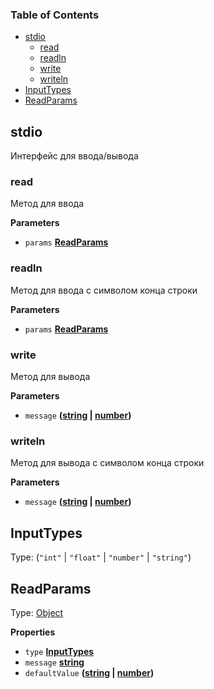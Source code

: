 <!-- Generated by documentation.js. Update this documentation by updating the source code. -->

### Table of Contents

-   [stdio](#stdio)
    -   [read](#read)
    -   [readln](#readln)
    -   [write](#write)
    -   [writeln](#writeln)
-   [InputTypes](#inputtypes)
-   [ReadParams](#readparams)

## stdio

Интерфейс для ввода/вывода

### read

Метод для ввода

**Parameters**

-   `params` **[ReadParams](#readparams)** 

### readln

Метод для ввода с символом конца строки

**Parameters**

-   `params` **[ReadParams](#readparams)** 

### write

Метод для вывода

**Parameters**

-   `message` **([string](https://developer.mozilla.org/docs/Web/JavaScript/Reference/Global_Objects/String) \| [number](https://developer.mozilla.org/docs/Web/JavaScript/Reference/Global_Objects/Number))** 

### writeln

Метод для вывода с символом конца строки

**Parameters**

-   `message` **([string](https://developer.mozilla.org/docs/Web/JavaScript/Reference/Global_Objects/String) \| [number](https://developer.mozilla.org/docs/Web/JavaScript/Reference/Global_Objects/Number))** 

## InputTypes

Type: (`"int"` \| `"float"` \| `"number"` \| `"string"`)

## ReadParams

Type: [Object](https://developer.mozilla.org/docs/Web/JavaScript/Reference/Global_Objects/Object)

**Properties**

-   `type` **[InputTypes](#inputtypes)** 
-   `message` **[string](https://developer.mozilla.org/docs/Web/JavaScript/Reference/Global_Objects/String)** 
-   `defaultValue` **([string](https://developer.mozilla.org/docs/Web/JavaScript/Reference/Global_Objects/String) \| [number](https://developer.mozilla.org/docs/Web/JavaScript/Reference/Global_Objects/Number))** 
